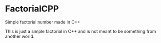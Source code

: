 # FactorialCPP
Simple factorial number made in C++


This is just a simple factorial in C++ and is not meant to be something from another world.
